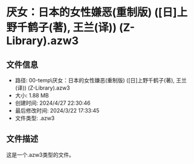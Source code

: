 ﻿# 厌女：日本的女性嫌恶(重制版) ([日]上野千鹤子(著), 王兰(译)) (Z-Library).azw3

## 文件信息
- 路径: 00-temp\厌女：日本的女性嫌恶(重制版) ([日]上野千鹤子(著), 王兰(译)) (Z-Library).azw3
- 大小: 1.88 MB
- 创建时间: 2024/4/27 22:30:46
- 最后修改时间: 2024/3/22 17:33:45
- 文件类型: .azw3

## 文件描述
这是一个.azw3类型的文件。

